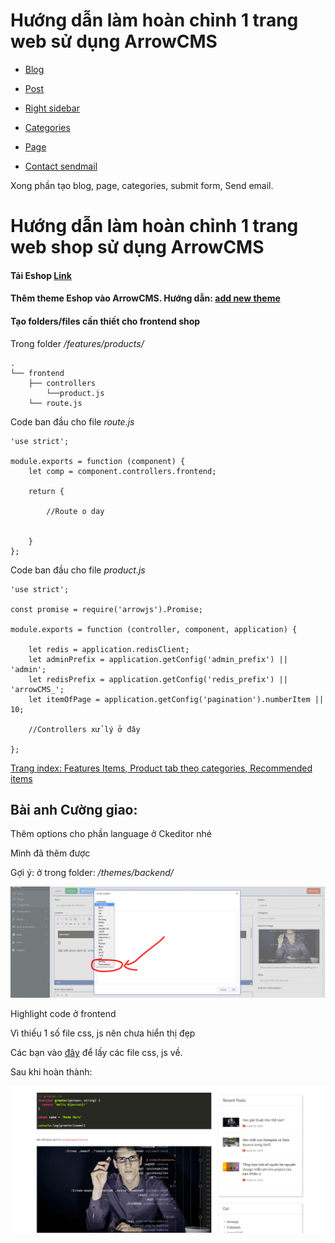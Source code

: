 # Hướng dẫn làm hoàn chỉnh 1 trang web sử dụng ArrowCMS

- [Blog](https://github.com/thanhdat21293/Arrowcms-document/blob/master/blog.md)

- [Post](https://github.com/thanhdat21293/Arrowcms-document/blob/master/post.md)

- [Right sidebar](https://github.com/thanhdat21293/Arrowcms-document/blob/master/right_sidebar.md)

- [Categories](https://github.com/thanhdat21293/Arrowcms-document/blob/master/categories.md)

- [Page](https://github.com/thanhdat21293/Arrowcms-document/blob/master/page.md)

- [Contact sendmail](https://github.com/thanhdat21293/Arrowcms-document/blob/master/contact_sendmail.md)

Xong phần tạo blog, page, categories, submit form, Send email.


# Hướng dẫn làm hoàn chỉnh 1 trang web shop sử dụng ArrowCMS

#### Tải Eshop [Link](http://www.free-css.com/free-css-templates/page203/e-shopper)

#### Thêm theme Eshop vào ArrowCMS. Hướng dẫn: [add new theme](https://github.com/thanhdat21293/Arrowcms-document/blob/master/blog.md)

#### Tạo folders/files cần thiết cho frontend shop

Trong folder _/features/products/_

```
.
└── frontend
    ├── controllers
        └──product.js
    └── route.js
```

Code ban đầu cho file _route.js_

```
'use strict';

module.exports = function (component) {
    let comp = component.controllers.frontend;

    return {

        //Route o day


    }
};
```

Code ban đầu cho file _product.js_

```
'use strict';

const promise = require('arrowjs').Promise;

module.exports = function (controller, component, application) {

    let redis = application.redisClient;
    let adminPrefix = application.getConfig('admin_prefix') || 'admin';
    let redisPrefix = application.getConfig('redis_prefix') || 'arrowCMS_';
    let itemOfPage = application.getConfig('pagination').numberItem || 10;
    
    //Controllers xử lý ở đây
    
};
```

[Trang index: Features Items, Product tab theo categories, Recommended items](https://github.com/thanhdat21293/Arrowcms-document/blob/master/shopIndex.md)

## Bài anh Cường giao:

Thêm options cho phần language ở Ckeditor nhé

Mình đã thêm được

Gợi ý: ở trong folder: _/themes/backend/_

![language](upload/25.jpg)

Highlight code ở frontend

Vì thiếu 1 số file css, js nên chưa hiển thị đẹp

Các bạn vào [đây](https://techmaster.vn/posts/34368/xay-dung-ung-dung-nodejs-voi-typescript) để lấy các file css, js về.

Sau khi hoàn thành:

![abc](upload/26.jpg)


